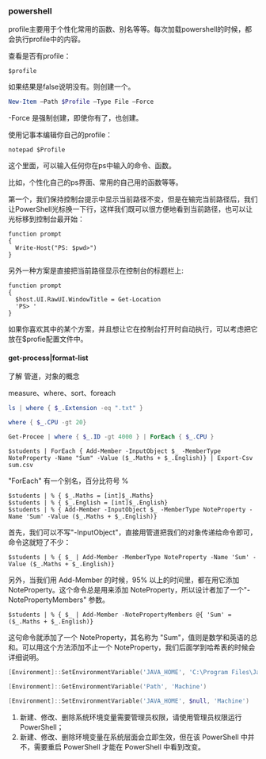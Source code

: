 ### powershell

profile主要用于个性化常用的函数、别名等等。每次加载powershell的时候，都会执行profile中的内容。

查看是否有profile：

```
$profile
```

如果结果是false说明没有。则创建一个。

```powershell
New-Item –Path $Profile –Type File –Force
```

-Force 是强制创建，即使你有了，也创建。

使用记事本编辑你自己的profile：

```
notepad $Profile
```

这个里面，可以输入任何你在ps中输入的命令、函数。

比如，个性化自己的ps界面、常用的自己用的函数等等。

第一个，我们保持控制台提示中显示当前路径不变，但是在输完当前路径后，我们让PowerShell光标换一下行，这样我们既可以很方便地看到当前路径，也可以让光标移到控制台最开始：

```
function prompt
{
  Write-Host("PS: $pwd>")
}
```

另外一种方案是直接把当前路径显示在控制台的标题栏上:

```
function prompt
{
  $host.UI.RawUI.WindowTitle = Get-Location
  'PS> '
}
```

如果你喜欢其中的某个方案，并且想让它在控制台打开时自动执行，可以考虑把它放在$profie配置文件中。

#### get-process|format-list

了解 管道，对象的概念

measure、where、sort、foreach

```powershell
ls | where { $_.Extension -eq ".txt" }
```

```powershell
where { $_.CPU -gt 20}
```

```powershell
Get-Procee | where { $_.ID -gt 4000 } | ForEach { $_.CPU }
```

```text
$students | ForEach { Add-Member -InputObject $_ -MemberType NoteProperty -Name "Sum" -Value ($_.Maths + $_.English)} | Export-Csv sum.csv
```

"ForEach" 有一个别名，百分比符号 %

```text
$students | % { $_.Maths = [int]$_.Maths}
$students | % { $_.English = [int]$_.English}
$students | % { Add-Member -InputObject $_ -MemberType NoteProperty -Name 'Sum' -Value ($_.Maths + $_.English)}
```

首先，我们可以不写"-InputObject"，直接用管道把我们的对象传递给命令即可，命令这就短了不少：

```text
$students | % { $_ | Add-Member -MemberType NoteProperty -Name 'Sum' -Value ($_.Maths + $_.English)}
```

另外，当我们用 Add-Member 的时候，95% 以上的时间里，都在用它添加 NoteProperty。这个命令总是用来添加 NoteProperty，所以设计者加了一个"-NotePropertyMembers" 参数。

```text
$students | % { $_ | Add-Member -NotePropertyMembers @{ 'Sum' = ($_.Maths + $_.English)}
```

这句命令就添加了一个 NoteProperty，其名称为 "Sum"，值则是数学和英语的总和。可以用这个方法添加不止一个 NoteProperty，我们后面学到哈希表的时候会详细说明。

```powershell
[Environment]::SetEnvironmentVariable('JAVA_HOME', 'C:\Program Files\Java\jdk-11.0.13' , 'Machine')
```

```powershell
[Environment]::GetEnvironmentVariable('Path', 'Machine')
```

```powershell
[Environment]::SetEnvironmentVariable('JAVA_HOME', $null, 'Machine')
```

1. 新建、修改、删除系统环境变量需要管理员权限，请使用管理员权限运行 PowerShell；
2. 新建、修改、删除环境变量在系统层面会立即生效，但在该 PowerShell 中并不，需要重启 PowerShell 才能在 PowerShell 中看到改变。